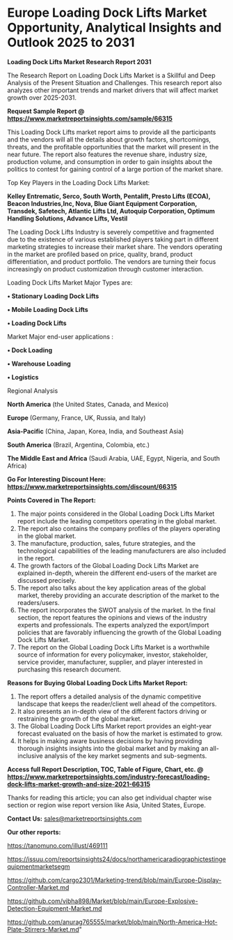 # Europe Loading Dock Lifts Market Opportunity, Analytical Insights and Outlook 2025 to 2031

<strong>Loading Dock Lifts Market Research Report 2031</strong>

The Research Report on Loading Dock Lifts Market is a Skillful and Deep Analysis of the Present Situation and Challenges. This research report also analyzes other important trends and market drivers that will affect market growth over 2025-2031.

<strong>Request Sample Report @ <a href=https://www.marketreportsinsights.com/sample/66315>https://www.marketreportsinsights.com/sample/66315</a></strong>

This Loading Dock Lifts market report aims to provide all the participants and the vendors will all the details about growth factors, shortcomings, threats, and the profitable opportunities that the market will present in the near future. The report also features the revenue share, industry size, production volume, and consumption in order to gain insights about the politics to contest for gaining control of a large portion of the market share.

Top Key Players in the Loading Dock Lifts Market:

<strong>Kelley Entrematic, Serco, South Worth, Pentalift, Presto Lifts (ECOA), Beacon Industries,Inc, Nova, Blue Giant Equipment Corporation, Transdek, Safetech, Atlantic Lifts Ltd, Autoquip Corporation, Optimum Handling Solutions, Advance Lifts, Vestil</strong>

The Loading Dock Lifts Industry is severely competitive and fragmented due to the existence of various established players taking part in different marketing strategies to increase their market share. The vendors operating in the market are profiled based on price, quality, brand, product differentiation, and product portfolio. The vendors are turning their focus increasingly on product customization through customer interaction.

Loading Dock Lifts Market Major Types are:

<strong>• Stationary Loading Dock Lifts

• Mobile Loading Dock Lifts

• Loading Dock Lifts</strong>

Market Major end-user applications :

<strong>• Dock Loading

• Warehouse Loading

• Logistics</strong>

Regional Analysis

</u><strong><b>North America</b></strong> (the United States, Canada, and Mexico)

<strong><b>Europe </b></strong>(Germany, France, UK, Russia, and Italy)

<strong><b>Asia-Pacific</b></strong> (China, Japan, Korea, India, and Southeast Asia)

<strong><b>South America</b></strong> (Brazil, Argentina, Colombia, etc.)

<strong><b>The Middle East and Africa</b></strong> (Saudi Arabia, UAE, Egypt, Nigeria, and South Africa)

<strong>Go For Interesting Discount Here: <a href=https://www.marketreportsinsights.com/discount/66315>https://www.marketreportsinsights.com/discount/66315</a></strong>

<strong>Points Covered in The Report:</strong>
<ol>
  <li>The major points considered in the Global Loading Dock Lifts Market report include the leading competitors operating in the global market.</li>
  <li>The report also contains the company profiles of the players operating in the global market.</li>
  <li>The manufacture, production, sales, future strategies, and the technological capabilities of the leading manufacturers are also included in the report.</li>
  <li>The growth factors of the Global Loading Dock Lifts Market are explained in-depth, wherein the different end-users of the market are discussed precisely.</li>
  <li>The report also talks about the key application areas of the global market, thereby providing an accurate description of the market to the readers/users.</li>
  <li>The report incorporates the SWOT analysis of the market. In the final section, the report features the opinions and views of the industry experts and professionals. The experts analyzed the export/import policies that are favorably influencing the growth of the Global Loading Dock Lifts Market.</li>
  <li>The report on the Global Loading Dock Lifts Market is a worthwhile source of information for every policymaker, investor, stakeholder, service provider, manufacturer, supplier, and player interested in purchasing this research document.</li>
</ol>
<strong>Reasons for Buying Global Loading Dock Lifts Market Report:</strong>

<ol>
  <li>The report offers a detailed analysis of the dynamic competitive landscape that keeps the reader/client well ahead of the competitors.</li>
  <li>It also presents an in-depth view of the different factors driving or restraining the growth of the global market.</li>
  <li>The Global Loading Dock Lifts Market report provides an eight-year forecast evaluated on the basis of how the market is estimated to grow.</li>
  <li>It helps in making aware business decisions by having providing thorough insights insights into the global market and by making an all-inclusive analysis of the key market segments and sub-segments.</li>
</ol>
<strong>Access full Report Description, TOC, Table of Figure, Chart, etc. @ <a href=https://www.marketreportsinsights.com/industry-forecast/loading-dock-lifts-market-growth-and-size-2021-66315>https://www.marketreportsinsights.com/industry-forecast/loading-dock-lifts-market-growth-and-size-2021-66315</a></strong>


Thanks for reading this article; you can also get individual chapter wise section or region wise report version like Asia, United States, Europe.

<strong>Contact Us:</strong>
sales@marketreportsinsights.com

<strong>Our other reports:</strong>

<a href=https://tanomuno.com/illust/469111>https://tanomuno.com/illust/469111</a>

<a href=https://issuu.com/reportsinsights24/docs/northamericaradiographictestingequipmentmarketsegm>https://issuu.com/reportsinsights24/docs/northamericaradiographictestingequipmentmarketsegm</a>

<a href=https://github.com/cargo2301/Marketing-trend/blob/main/Europe-Display-Controller-Market.md>https://github.com/cargo2301/Marketing-trend/blob/main/Europe-Display-Controller-Market.md</a>

<a href=https://github.com/vibha898/Market/blob/main/Europe-Explosive-Detection-Equipment-Market.md>https://github.com/vibha898/Market/blob/main/Europe-Explosive-Detection-Equipment-Market.md</a>

<a href=https://github.com/anurag765555/market/blob/main/North-America-Hot-Plate-Stirrers-Market.md>https://github.com/anurag765555/market/blob/main/North-America-Hot-Plate-Stirrers-Market.md</a>"
